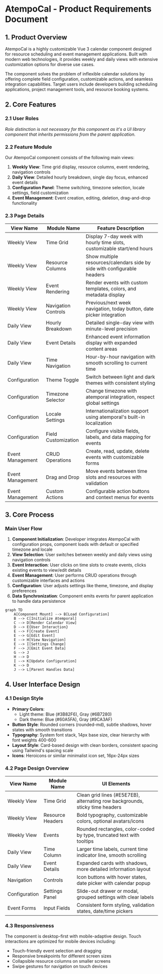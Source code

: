 # AtempoCal - Product Requirements Document

## 1. Product Overview

AtempoCal is a highly customizable Vue 3 calendar component designed for resource scheduling and event management applications. Built with modern web technologies, it provides weekly and daily views with extensive customization options for diverse use cases.

The component solves the problem of inflexible calendar solutions by offering complete field configuration, customizable actions, and seamless integration capabilities. Target users include developers building scheduling applications, project management tools, and resource booking systems.

## 2. Core Features

### 2.1 User Roles

*Role distinction is not necessary for this component as it's a UI library component that inherits permissions from the parent application.*

### 2.2 Feature Module

Our AtempoCal component consists of the following main views:

1. **Weekly View**: Time grid display, resource columns, event rendering, navigation controls
2. **Daily View**: Detailed hourly breakdown, single day focus, enhanced event details
3. **Configuration Panel**: Theme switching, timezone selection, locale settings, field customization
4. **Event Management**: Event creation, editing, deletion, drag-and-drop functionality

### 2.3 Page Details

| View Name | Module Name | Feature Description |
|-----------|-------------|--------------------|
| Weekly View | Time Grid | Display 7-day week with hourly time slots, customizable start/end hours |
| Weekly View | Resource Columns | Show multiple resources/calendars side by side with configurable headers |
| Weekly View | Event Rendering | Render events with custom templates, colors, and metadata display |
| Weekly View | Navigation Controls | Previous/next week navigation, today button, date picker integration |
| Daily View | Hourly Breakdown | Detailed single-day view with minute-level precision |
| Daily View | Event Details | Enhanced event information display with expanded content areas |
| Daily View | Time Navigation | Hour-by-hour navigation with smooth scrolling to current time |
| Configuration | Theme Toggle | Switch between light and dark themes with consistent styling |
| Configuration | Timezone Selector | Change timezone with atemporal integration, respect global settings |
| Configuration | Locale Settings | Internationalization support using atemporal's built-in localization |
| Configuration | Field Customization | Configure visible fields, labels, and data mapping for events |
| Event Management | CRUD Operations | Create, read, update, delete events with customizable forms |
| Event Management | Drag and Drop | Move events between time slots and resources with validation |
| Event Management | Custom Actions | Configurable action buttons and context menus for events |

## 3. Core Process

### Main User Flow

1. **Component Initialization**: Developer integrates AtempoCal with configuration props, component loads with default or specified timezone and locale
2. **View Selection**: User switches between weekly and daily views using navigation controls
3. **Event Interaction**: User clicks on time slots to create events, clicks existing events to view/edit details
4. **Event Management**: User performs CRUD operations through customizable interfaces and actions
5. **Configuration**: User adjusts settings like theme, timezone, and display preferences
6. **Data Synchronization**: Component emits events for parent application to handle data persistence

```mermaid
graph TD
    A[Component Mount] --> B[Load Configuration]
    B --> C[Initialize Atemporal]
    C --> D[Render Calendar View]
    D --> E{User Interaction}
    E --> F[Create Event]
    E --> G[Edit Event]
    E --> H[View Navigation]
    E --> I[Settings Change]
    F --> J[Emit Event Data]
    G --> J
    H --> D
    I --> K[Update Configuration]
    K --> D
    J --> L[Parent Handles Data]
```

## 4. User Interface Design

### 4.1 Design Style

- **Primary Colors**: 
  - Light theme: Blue (#3B82F6), Gray (#6B7280)
  - Dark theme: Blue (#60A5FA), Gray (#9CA3AF)
- **Button Style**: Rounded corners (rounded-md), subtle shadows, hover states with smooth transitions
- **Typography**: System font stack, 14px base size, clear hierarchy with font weights 400-600
- **Layout Style**: Card-based design with clean borders, consistent spacing using Tailwind's spacing scale
- **Icons**: Heroicons or similar minimalist icon set, 16px-24px sizes

### 4.2 Page Design Overview

| View Name | Module Name | UI Elements |
|-----------|-------------|-------------|
| Weekly View | Time Grid | Clean grid lines (#E5E7EB), alternating row backgrounds, sticky time headers |
| Weekly View | Resource Headers | Bold typography, customizable colors, optional avatars/icons |
| Weekly View | Events | Rounded rectangles, color-coded by type, truncated text with tooltips |
| Daily View | Time Column | Larger time labels, current time indicator line, smooth scrolling |
| Daily View | Event Details | Expanded cards with shadows, more detailed information layout |
| Navigation | Controls | Icon buttons with hover states, date picker with calendar popup |
| Configuration | Settings Panel | Slide-out drawer or modal, grouped settings with clear labels |
| Event Forms | Input Fields | Consistent form styling, validation states, date/time pickers |

### 4.3 Responsiveness

The component is desktop-first with mobile-adaptive design. Touch interactions are optimized for mobile devices including:
- Touch-friendly event selection and dragging
- Responsive breakpoints for different screen sizes
- Collapsible resource columns on smaller screens
- Swipe gestures for navigation on touch devices